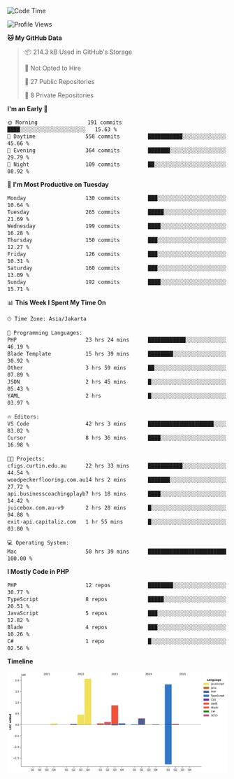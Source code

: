 <!--START_SECTION:waka-->
![Code Time](http://img.shields.io/badge/Code%20Time-617%20hrs%2013%20mins-blue)

![Profile Views](http://img.shields.io/badge/Profile%20Views-0-blue)

**🐱 My GitHub Data** 

> 📦 214.3 kB Used in GitHub's Storage 
 > 
> 🚫 Not Opted to Hire
 > 
> 📜 27 Public Repositories 
 > 
> 🔑 8 Private Repositories 
 > 
**I'm an Early 🐤** 

```text
🌞 Morning                191 commits         ████░░░░░░░░░░░░░░░░░░░░░   15.63 % 
🌆 Daytime                558 commits         ███████████░░░░░░░░░░░░░░   45.66 % 
🌃 Evening                364 commits         ███████░░░░░░░░░░░░░░░░░░   29.79 % 
🌙 Night                  109 commits         ██░░░░░░░░░░░░░░░░░░░░░░░   08.92 % 
```
📅 **I'm Most Productive on Tuesday** 

```text
Monday                   130 commits         ███░░░░░░░░░░░░░░░░░░░░░░   10.64 % 
Tuesday                  265 commits         █████░░░░░░░░░░░░░░░░░░░░   21.69 % 
Wednesday                199 commits         ████░░░░░░░░░░░░░░░░░░░░░   16.28 % 
Thursday                 150 commits         ███░░░░░░░░░░░░░░░░░░░░░░   12.27 % 
Friday                   126 commits         ███░░░░░░░░░░░░░░░░░░░░░░   10.31 % 
Saturday                 160 commits         ███░░░░░░░░░░░░░░░░░░░░░░   13.09 % 
Sunday                   192 commits         ████░░░░░░░░░░░░░░░░░░░░░   15.71 % 
```


📊 **This Week I Spent My Time On** 

```text
🕑︎ Time Zone: Asia/Jakarta

💬 Programming Languages: 
PHP                      23 hrs 24 mins      ████████████░░░░░░░░░░░░░   46.19 % 
Blade Template           15 hrs 39 mins      ████████░░░░░░░░░░░░░░░░░   30.92 % 
Other                    3 hrs 59 mins       ██░░░░░░░░░░░░░░░░░░░░░░░   07.89 % 
JSON                     2 hrs 45 mins       █░░░░░░░░░░░░░░░░░░░░░░░░   05.43 % 
YAML                     2 hrs               █░░░░░░░░░░░░░░░░░░░░░░░░   03.97 % 

🔥 Editors: 
VS Code                  42 hrs 3 mins       █████████████████████░░░░   83.02 % 
Cursor                   8 hrs 36 mins       ████░░░░░░░░░░░░░░░░░░░░░   16.98 % 

🐱‍💻 Projects: 
cfigs.curtin.edu.au      22 hrs 33 mins      ███████████░░░░░░░░░░░░░░   44.54 % 
woodpeckerflooring.com.au14 hrs 2 mins       ███████░░░░░░░░░░░░░░░░░░   27.72 % 
api.businesscoachingplayb7 hrs 18 mins       ████░░░░░░░░░░░░░░░░░░░░░   14.42 % 
juicebox.com.au-v9       2 hrs 28 mins       █░░░░░░░░░░░░░░░░░░░░░░░░   04.88 % 
exit-api.capitaliz.com   1 hr 55 mins        █░░░░░░░░░░░░░░░░░░░░░░░░   03.80 % 

💻 Operating System: 
Mac                      50 hrs 39 mins      █████████████████████████   100.00 % 
```

**I Mostly Code in PHP** 

```text
PHP                      12 repos            ████████░░░░░░░░░░░░░░░░░   30.77 % 
TypeScript               8 repos             █████░░░░░░░░░░░░░░░░░░░░   20.51 % 
JavaScript               5 repos             ███░░░░░░░░░░░░░░░░░░░░░░   12.82 % 
Blade                    4 repos             ███░░░░░░░░░░░░░░░░░░░░░░   10.26 % 
C#                       1 repo              █░░░░░░░░░░░░░░░░░░░░░░░░   02.56 % 
```



**Timeline**

![Lines of Code chart](https://raw.githubusercontent.com/brstreet2/brstreet2/main/assets/bar_graph.png)


<!--END_SECTION:waka-->
